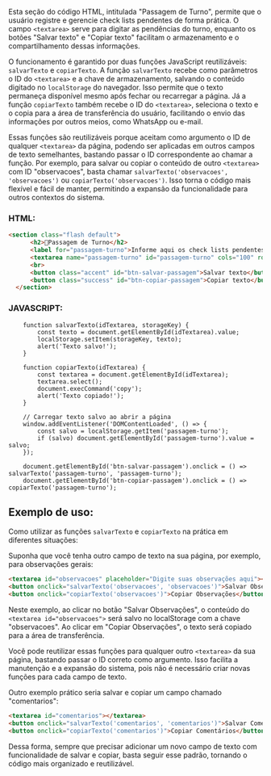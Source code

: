 Esta seção do código HTML, intitulada "Passagem de Turno", permite que o usuário registre e gerencie check lists pendentes de forma prática. O campo `<textarea>` serve para digitar as pendências do turno, enquanto os botões "Salvar texto" e "Copiar texto" facilitam o armazenamento e o compartilhamento dessas informações.

O funcionamento é garantido por duas funções JavaScript reutilizáveis: `salvarTexto` e `copiarTexto`. A função `salvarTexto` recebe como parâmetros o ID do `<textarea>` e a chave de armazenamento, salvando o conteúdo digitado no `localStorage` do navegador. Isso permite que o texto permaneça disponível mesmo após fechar ou recarregar a página. Já a função `copiarTexto` também recebe o ID do `<textarea>`, seleciona o texto e o copia para a área de transferência do usuário, facilitando o envio das informações por outros meios, como WhatsApp ou e-mail.

Essas funções são reutilizáveis porque aceitam como argumento o ID de qualquer `<textarea>` da página, podendo ser aplicadas em outros campos de texto semelhantes, bastando passar o ID correspondente ao chamar a função. Por exemplo, para salvar ou copiar o conteúdo de outro `<textarea>` com ID "observacoes", basta chamar `salvarTexto('observacoes', 'observacoes')` ou `copiarTexto('observacoes')`. Isso torna o código mais flexível e fácil de manter, permitindo a expansão da funcionalidade para outros contextos do sistema.

### HTML:

```HTML
<section class="flash default">
      <h2>📣Passagem de Turno</h2>
      <label for="passagem-turno">Informe aqui os check lists pendentes</label>
      <textarea name="passagem-turno" id="passagem-turno" cols="100" rows="10" placeholder="Exemplo: Caminhão Truck aguardando documentação, rastreador Omnilink pendente de atualização, etc."></textarea>
      <br>
      <button class="accent" id="btn-salvar-passagem">Salvar texto</button>
      <button class="success" id="btn-copiar-passagem">Copiar texto</button>
  </section>

```

### JAVASCRIPT:

```JS
    function salvarTexto(idTextarea, storageKey) {
        const texto = document.getElementById(idTextarea).value;
        localStorage.setItem(storageKey, texto);
        alert('Texto salvo!');
    }

    function copiarTexto(idTextarea) {
        const textarea = document.getElementById(idTextarea);
        textarea.select();
        document.execCommand('copy');
        alert('Texto copiado!');
    }

    // Carregar texto salvo ao abrir a página
    window.addEventListener('DOMContentLoaded', () => {
        const salvo = localStorage.getItem('passagem-turno');
        if (salvo) document.getElementById('passagem-turno').value = salvo;
    });

    document.getElementById('btn-salvar-passagem').onclick = () => salvarTexto('passagem-turno', 'passagem-turno');
    document.getElementById('btn-copiar-passagem').onclick = () => copiarTexto('passagem-turno');
```

## Exemplo de uso:

Como utilizar as funções `salvarTexto` e `copiarTexto` na prática em diferentes situações:

Suponha que você tenha outro campo de texto na sua página, por exemplo, para observações gerais:

```html
<textarea id="observacoes" placeholder="Digite suas observações aqui"></textarea>
<button onclick="salvarTexto('observacoes', 'observacoes')">Salvar Observações</button>
<button onclick="copiarTexto('observacoes')">Copiar Observações</button>
```

Neste exemplo, ao clicar no botão "Salvar Observações", o conteúdo do `<textarea id="observacoes">` será salvo no localStorage com a chave "observacoes". Ao clicar em "Copiar Observações", o texto será copiado para a área de transferência.

Você pode reutilizar essas funções para qualquer outro `<textarea>` da sua página, bastando passar o ID correto como argumento. Isso facilita a manutenção e a expansão do sistema, pois não é necessário criar novas funções para cada campo de texto.

Outro exemplo prático seria salvar e copiar um campo chamado "comentarios":

```html
<textarea id="comentarios"></textarea>
<button onclick="salvarTexto('comentarios', 'comentarios')">Salvar Comentários</button>
<button onclick="copiarTexto('comentarios')">Copiar Comentários</button>
```

Dessa forma, sempre que precisar adicionar um novo campo de texto com funcionalidade de salvar e copiar, basta seguir esse padrão, tornando o código mais organizado e reutilizável.